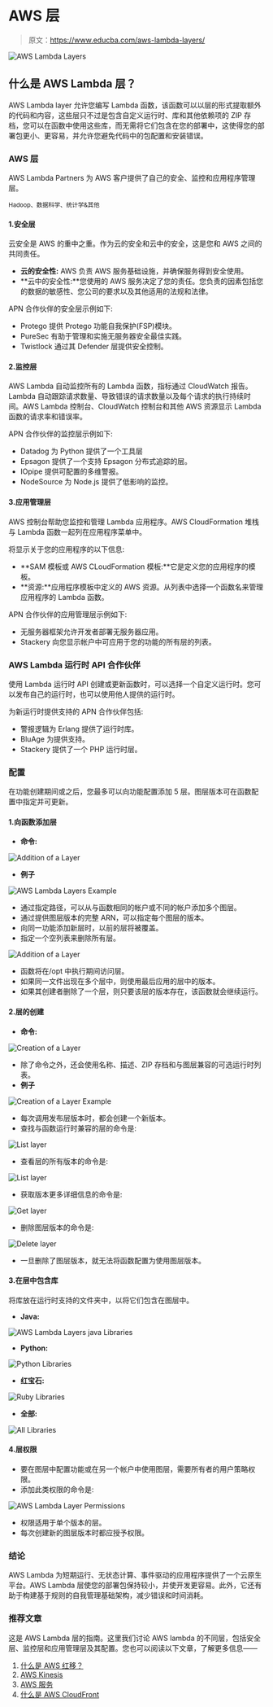 # AWS 层

> 原文：<https://www.educba.com/aws-lambda-layers/>

![AWS Lambda Layers](img/957e7d3834d83568420f6fb569745828.png)



## 什么是 AWS Lambda 层？

AWS Lambda layer 允许您编写 Lambda 函数，该函数可以以层的形式提取额外的代码和内容，这些层只不过是包含自定义运行时、库和其他依赖项的 ZIP 存档，您可以在函数中使用这些库，而无需将它们包含在您的部署中，这使得您的部署包更小、更容易，并允许您避免代码中的包配置和安装错误。

### AWS 层

AWS Lambda Partners 为 AWS 客户提供了自己的安全、监控和应用程序管理层。

<small>Hadoop、数据科学、统计学&其他</small>

#### 1.安全层

云安全是 AWS 的重中之重。作为云的安全和云中的安全，这是您和 AWS 之间的共同责任。

*   **云的安全性:** AWS 负责 AWS 服务基础设施，并确保服务得到安全使用。
*   **云中的安全性:**您使用的 AWS 服务决定了您的责任。您负责的因素包括您的数据的敏感性、您公司的要求以及其他适用的法规和法律。

APN 合作伙伴的安全层示例如下:

*   Protego 提供 Protego 功能自我保护(FSP)模块。
*   PureSec 有助于管理和实施无服务器安全最佳实践。
*   Twistlock 通过其 Defender 层提供安全控制。

#### 2.监控层

AWS Lambda 自动监控所有的 Lambda 函数，指标通过 CloudWatch 报告。Lambda 自动跟踪请求数量、导致错误的请求数量以及每个请求的执行持续时间。AWS Lambda 控制台、CloudWatch 控制台和其他 AWS 资源显示 Lambda 函数的请求率和错误率。

APN 合作伙伴的监控层示例如下:

*   Datadog 为 Python 提供了一个工具层
*   Epsagon 提供了一个支持 Epsagon 分布式追踪的层。
*   IOpipe 提供可配置的多维警报。
*   NodeSource 为 Node.js 提供了低影响的监控。

#### 3.应用管理层

AWS 控制台帮助您监控和管理 Lambda 应用程序。AWS CloudFormation 堆栈与 Lambda 函数一起列在应用程序菜单中。

将显示关于您的应用程序的以下信息:

*   **SAM 模板或 AWS CLoudFormation 模板:**它是定义您的应用程序的模板。
*   **资源:**应用程序模板中定义的 AWS 资源。从列表中选择一个函数名来管理应用程序的 Lambda 函数。

APN 合作伙伴的应用管理层示例如下:

*   无服务器框架允许开发者部署无服务器应用。
*   Stackery 向您显示帐户中可应用于您的功能的所有层的列表。

### AWS Lambda 运行时 API 合作伙伴

使用 Lambda 运行时 API 创建或更新函数时，可以选择一个自定义运行时。您可以发布自己的运行时，也可以使用他人提供的运行时。

为新运行时提供支持的 APN 合作伙伴包括:

*   警报逻辑为 Erlang 提供了运行时库。
*   BluAge 为提供支持。
*   Stackery 提供了一个 PHP 运行时层。

### 配置

在功能创建期间或之后，您最多可以向功能配置添加 5 层。图层版本可在函数配置中指定并可更新。

#### 1.向函数添加层

*   **命令:**

![Addition of a Layer](img/de4609b2462ff48fe1d8b5870404db99.png)



*   **例子**

![AWS Lambda Layers Example](img/5b5409f1a8bef8c165e484b9cc40dfe2.png)



*   通过指定路径，可以从与函数相同的帐户或不同的帐户添加多个图层。
*   通过提供图层版本的完整 ARN，可以指定每个图层的版本。
*   向同一功能添加新层时，以前的层将被覆盖。
*   指定一个空列表来删除所有层。

![Addition of a Layer](img/79eeaff1d91020ea144091cc9be3b66b.png)



*   函数将在/opt 中执行期间访问层。
*   如果同一文件出现在多个层中，则使用最后应用的层中的版本。
*   如果其创建者删除了一个层，则只要该层的版本存在，该函数就会继续运行。

#### 2.层的创建

*   **命令:**

![Creation of a Layer](img/6cd6e4aae01d24b04e47944499f6827e.png)



*   除了命令之外，还会使用名称、描述、ZIP 存档和与图层兼容的可选运行时列表。
*   **例子**

![Creation of a Layer Example](img/e5108caafe1b17b453d4d2481d423bb5.png)



*   每次调用发布层版本时，都会创建一个新版本。
*   查找与函数运行时兼容的层的命令是:

![List layer](img/d5bc98ece9783f37053bd76191ec65ef.png)



*   查看层的所有版本的命令是:

![List layer](img/223d7d3c303933ea5c301ae3e2c02d3b.png)



*   获取版本更多详细信息的命令是:

![Get layer](img/7d231055995f4dc60c7f63fd2f9042c7.png)



*   删除图层版本的命令是:

![Delete layer](img/85e262300f0e7d2e863e9de692ad74e1.png)



*   一旦删除了图层版本，就无法将函数配置为使用图层版本。

#### 3.在层中包含库

将库放在运行时支持的文件夹中，以将它们包含在图层中。

*   **Java:**

![AWS Lambda Layers java Libraries](img/9814bce35989d4e7df398d1974213a8a.png)



*   **Python:**

![Python Libraries](img/18b4b8c2b4cc8893fe998499ca03f6a7.png)



*   **红宝石:**

![Ruby Libraries](img/67fa719555c7fdd5bfdd766420d68f64.png)



*   **全部:**

![All Libraries](img/9630b8ba9b37cb452e3783c34969ce6b.png)



#### 4.层权限

*   要在图层中配置功能或在另一个帐户中使用图层，需要所有者的用户策略权限。
*   添加此类权限的命令是:

![AWS Lambda Layer Permissions](img/72693f2d75809f22b3c91630f0055f4c.png)



*   权限适用于单个版本的层。
*   每次创建新的图层版本时都应授予权限。

### 结论

AWS Lambda 为短期运行、无状态计算、事件驱动的应用程序提供了一个云原生平台。AWS Lambda 层使您的部署包保持较小，并使开发更容易。此外，它还有助于构建基于规则的自我管理基础架构，减少错误和时间消耗。

### 推荐文章

这是 AWS Lambda 层的指南。这里我们讨论 AWS lambda 的不同层，包括安全层、监控层和应用管理层及其配置。您也可以阅读以下文章，了解更多信息——

1.  [什么是 AWS 红移？](https://www.educba.com/what-is-aws-redshift/)
2.  [AWS Kinesis](https://www.educba.com/aws-kinesis/)
3.  [AWS 服务](https://www.educba.com/aws-services/)
4.  [什么是 AWS CloudFront](https://www.educba.com/what-is-aws-cloudfront/)





